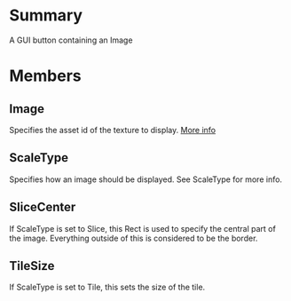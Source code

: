 # Summary
A GUI button containing an Image

# Members

## Image
Specifies the asset id of the texture to display. <a href='http://wiki.roblox.com/index.php?title=API:Class/ImageButton/Image' target='_blank'>More info</a> 

## ScaleType
Specifies how an image should be displayed. See ScaleType for more info.

## SliceCenter
If ScaleType is set to Slice, this Rect is used to specify the central part of the image. Everything outside of this is considered to be the border.

## TileSize
If ScaleType is set to Tile, this sets the size of the tile.